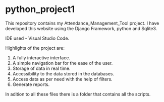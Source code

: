 # python_project1
This repository contains my Attendance_Management_Tool project. I have developed this website using the Django Framework, python and Sqlite3.

IDE used - Visual Studio Code.



   Highlights of the project are:
   1. A fully interactive interface.
   2. A simple navigation bar for the ease of the user.
   3. Storage of data in real time.
   4. Accessibility to the data stored in the databases.
   5. Access data as per need with the help of filters.
   6. Generate reports.


In adition to all these files there is a folder that contains all the scripts.
